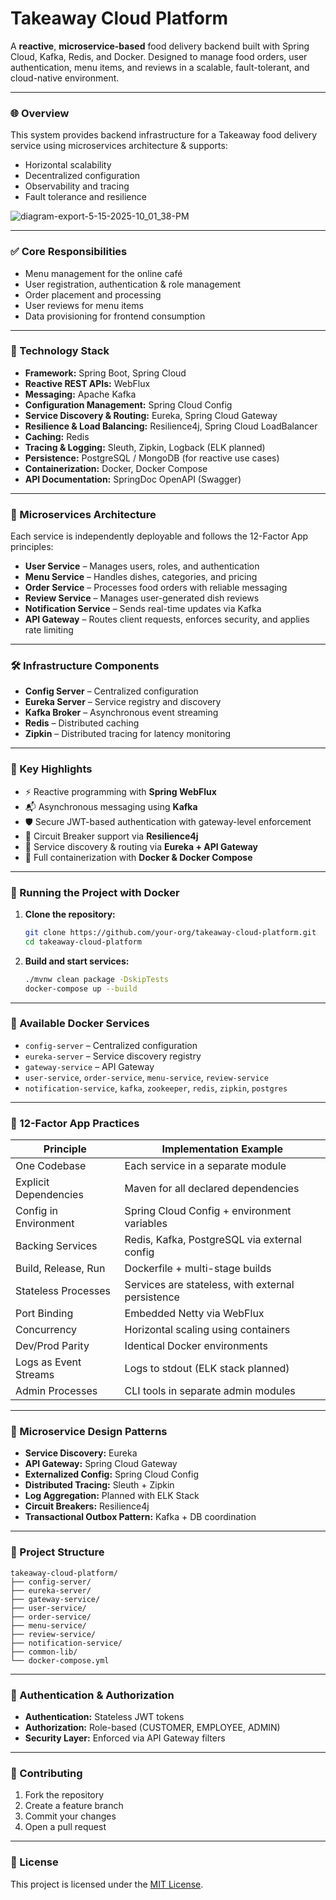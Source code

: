 # Takeaway Cloud Platform

A **reactive**, **microservice-based** food delivery backend built with Spring Cloud, Kafka, Redis, and Docker. Designed to manage food orders, user authentication, menu items, and reviews in a scalable, fault-tolerant, and cloud-native environment.

---

### 🌐 Overview

This system provides backend infrastructure for a Takeaway food delivery service using microservices architecture & supports:

- Horizontal scalability
- Decentralized configuration
- Observability and tracing
- Fault tolerance and resilience

![diagram-export-5-15-2025-10_01_38-PM](https://github.com/user-attachments/assets/8f1875cd-ae41-4ca2-8b73-8ba56e5e4ebf)

---

### ✅ Core Responsibilities

- Menu management for the online café
- User registration, authentication & role management
- Order placement and processing
- User reviews for menu items
- Data provisioning for frontend consumption

---

### 🧰 Technology Stack

- **Framework:** Spring Boot, Spring Cloud
- **Reactive REST APIs:** WebFlux
- **Messaging:** Apache Kafka
- **Configuration Management:** Spring Cloud Config
- **Service Discovery & Routing:** Eureka, Spring Cloud Gateway
- **Resilience & Load Balancing:** Resilience4j, Spring Cloud LoadBalancer
- **Caching:** Redis
- **Tracing & Logging:** Sleuth, Zipkin, Logback (ELK planned)
- **Persistence:** PostgreSQL / MongoDB (for reactive use cases)
- **Containerization:** Docker, Docker Compose
- **API Documentation:** SpringDoc OpenAPI (Swagger)

---

### 🧩 Microservices Architecture

Each service is independently deployable and follows the 12-Factor App principles:

- **User Service** – Manages users, roles, and authentication
- **Menu Service** – Handles dishes, categories, and pricing
- **Order Service** – Processes food orders with reliable messaging
- **Review Service** – Manages user-generated dish reviews
- **Notification Service** – Sends real-time updates via Kafka
- **API Gateway** – Routes client requests, enforces security, and applies rate limiting

---

### 🛠️ Infrastructure Components

- **Config Server** – Centralized configuration
- **Eureka Server** – Service registry and discovery
- **Kafka Broker** – Asynchronous event streaming
- **Redis** – Distributed caching
- **Zipkin** – Distributed tracing for latency monitoring

---

### 🚀 Key Highlights

- ⚡ Reactive programming with **Spring WebFlux**
- 📬 Asynchronous messaging using **Kafka**
- 🛡️ Secure JWT-based authentication with gateway-level enforcement
- 🔄 Circuit Breaker support via **Resilience4j**
- 🧭 Service discovery & routing via **Eureka + API Gateway**
- 🐳 Full containerization with **Docker & Docker Compose**

---

### 🧪 Running the Project with Docker

1. **Clone the repository:**
   ```bash
   git clone https://github.com/your-org/takeaway-cloud-platform.git
   cd takeaway-cloud-platform
   ```

2. **Build and start services:**
   ```bash
   ./mvnw clean package -DskipTests
   docker-compose up --build
   ```

---

### 🧱 Available Docker Services

- `config-server` – Centralized configuration
- `eureka-server` – Service discovery registry
- `gateway-service` – API Gateway
- `user-service`, `order-service`, `menu-service`, `review-service`
- `notification-service`, `kafka`, `zookeeper`, `redis`, `zipkin`, `postgres`

---

### 📐 12-Factor App Practices

| Principle                  | Implementation Example |
|---------------------------|------------------------|
| One Codebase              | Each service in a separate module |
| Explicit Dependencies     | Maven for all declared dependencies |
| Config in Environment     | Spring Cloud Config + environment variables |
| Backing Services          | Redis, Kafka, PostgreSQL via external config |
| Build, Release, Run       | Dockerfile + multi-stage builds |
| Stateless Processes       | Services are stateless, with external persistence |
| Port Binding              | Embedded Netty via WebFlux |
| Concurrency               | Horizontal scaling using containers |
| Dev/Prod Parity           | Identical Docker environments |
| Logs as Event Streams     | Logs to stdout (ELK stack planned) |
| Admin Processes           | CLI tools in separate admin modules |

---

### 🧬 Microservice Design Patterns

- **Service Discovery:** Eureka
- **API Gateway:** Spring Cloud Gateway
- **Externalized Config:** Spring Cloud Config
- **Distributed Tracing:** Sleuth + Zipkin
- **Log Aggregation:** Planned with ELK Stack
- **Circuit Breakers:** Resilience4j
- **Transactional Outbox Pattern:** Kafka + DB coordination

---

### 📁 Project Structure

```
takeaway-cloud-platform/
├── config-server/
├── eureka-server/
├── gateway-service/
├── user-service/
├── order-service/
├── menu-service/
├── review-service/
├── notification-service/
├── common-lib/
└── docker-compose.yml
```

---

### 🔐 Authentication & Authorization

- **Authentication:** Stateless JWT tokens
- **Authorization:** Role-based (CUSTOMER, EMPLOYEE, ADMIN)
- **Security Layer:** Enforced via API Gateway filters

---

### 🤝 Contributing

1. Fork the repository  
2. Create a feature branch  
3. Commit your changes  
4. Open a pull request

---

### 📄 License

This project is licensed under the [MIT License](LICENSE).
